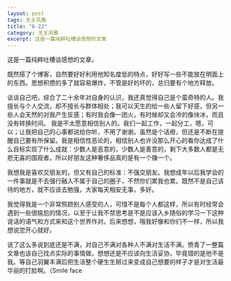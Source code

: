 ```yaml
---
layout: post
tags: 无关风雅
title: "6-22"
category: 无关风雅
excerpt: 这是一篇纯粹吐槽谈感想的文章
---
```


这是一篇纯粹吐槽谈感想的文章。

既然搭了个博客，自然要好好利用他知名度低的特点，好好写一些不能放在明面上的东西。思想积攒的多了就容易爆炸，不管是好的坏的，总归要有个地方释放。

谈谈自己吧，综合了二十余年对自身的认识，我还真觉得自己是个蛮奇特的人。我擅长与个人交流，却不擅长与群体相处；我可以天生的给一些人留下好感，但另一些人会天然的对我产生反感；有时我会像一团火，有时候却又会冷的像块冰，而且没有转换时间。
我是不太愿意相信别人的。我们一起工作，一起分工，嗯，可以；让我把自己的心事都说给你听，不用了谢谢。虽然是个话痨，但还是不断在提醒自己要有所保留。我是相信性恶论的，相信别人也许没那么开心的看你达成了什么目标实现了什么成就：少数人是恶意的，少数人是善意的，剩下大多数人都是无悲无喜的围观者。所以好朋友这种奢侈品真的是有一个赚一个。

我想我是喜欢交朋友的，但又有自己的标准：不强交朋友。我想成年以后我学会的一件事就是不去强行融入不属于自己的圈子，不然你们累我也累。既然不是自己该待的地方，就不应该去勉强，大家每天相安无事，多好。

我觉得我是一个非常照顾别人感受的人，可惜不是每个人都这样，所以有时经常会遇到一些很尴尬的情况，以至于让我不禁思考是不是应该入乡随俗的学习一下这种说话的语气和方式来和这个世界作对。后来想想，哦我好像和你们不一样，所以我想说您开心就好。

说了这么多说到底还是不满，对自己不满对各种人不满对生活不满。愤青了一整篇文章也该自己找点实际的事情做，想想还是不应该向生活妥协，毕竟错的是他不是我。等自己羽翼丰满后把生活整个硬生生掰过来变成自己想要的样子才是对生活最华丽的打脸啊。（Smile face
